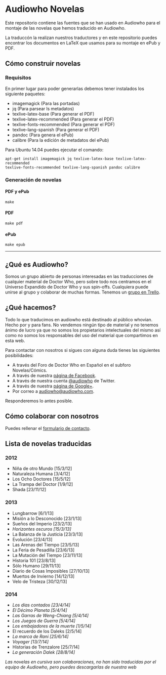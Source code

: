 # Audiowho Novelas

Este repositorio contiene las fuentes que se han usado en Audiowho para el montaje
de las novelas que hemos traducido en Audiowho.

La traduccón la realizan nuestros traductores y en este repositorio puedes
encontrar los documentos en LaTeX que usamos para su montaje en ePub y PDF.

## Cómo construir novelas

### Requisitos

En primer lugar para poder generarlas debemos tener instalados los siguiente paquetes:

- imagemagick (Para las portadas)
- jq (Para parsear ls metadatos)
- texlive-latex-base (Para generar el PDF)
- texlive-latex-recommended (Para generar el PDF)
- texlive-fonts-recommended (Para generar el PDF)
- texlive-lang-spanish (Para generar el PDF)
- pandoc (Para genera el ePub)
- calibre (Para la edición de metadatos del ePub)

Para Ubuntu 14.04 puedes ejecutar el comando:

```
apt-get install imagemagick jq texlive-latex-base texlive-latex-recommended 
texlive-fonts-recommended texlive-lang-spanish pandoc calibre
```

### Generación de novelas

#### PDF y ePub
```
make
```

#### PDF
```
make pdf
```

#### ePub
```
make epub
```

---

## ¿Qué es Audiowho?

Somos un grupo abierto de personas interesadas en las traducciones de cualquier
material de Doctor Who, pero sobre todo nos centramos en el Universo Expandido
de Doctor Who y sus spin-offs. Cualquiera puede unirse al grupo y colaborar de
muchas formas. Tenemos un [grupo en Trello](http://trello.com/audiowho).

## ¿Qué hacemos?

Todo lo que traducimos en audiowho está destinado al público whovian. Hecho por
y para fans. No vendemos ningún tipo de material y no tenemos ánimo de lucro
ya que no somos los propietarios intelectuales del mismo así como no somos los
responsables del uso del material que compartimos en esta web.

Para contactar con nosotros si sigues con alguna duda tienes las siguientes
posibilidades:

- A través del Foro de Doctor Who en Español en el subforo Novelas/Cómics.
- A través de nuestra [página de Facebook](https://www.facebook.com/pages/AudioWho/241987289157018).
- A través de nuestra cuenta [@audiowho](https://twitter.com/AudioWho) de Twitter.
- A través de nuestra [página de Google+](https://plus.google.com/+Audiowho/).
- Por correo a [audiowho@audiowho.com](mailto://audiowho@audiowho.com).

Responderemos lo antes posible.

## Cómo colaborar con nosotros

Puedes rellenar el [formulario de contacto](http://goo.gl/forms/YIw7yvfDCM).

## Lista de novelas traducidas

### 2012

- Niña de otro Mundo [15/3/12]
- Naturaleza Humana [3/4/12]
- Los Ocho Doctores [15/5/12]
- La Trampa del Doctor [1/9/12]
- Shada [23/11/12]

### 2013

- Lungbarrow [6/1/13]
- Misión a lo Desconocido [23/1/13]
- Sueños del Imperio [23/2/13]
- *Horizontes oscuros [15/3/13]*
- La Balanza de la Justicia [23/3/13]
- Evolución [23/4/13]
- Las Arenas del Tiempo [23/5/13]
- La Feria de Pesadilla [23/6/13]
- La Mutación del Tiempo [23/11/13]
- Historia 101 [23/8/13]
- Sólo Humano [29/11/13]
- Diario de Cosas Imposibles [27/10/13]
- Muertos de Invierno [14/12/13]
- Velo de Tristeza [30/12/13]

### 2014

- *Los días contados [23/4/14]*
- *El Décimo Planeta [5/4/14]*
- *Las Garras de Weng-Chiang [5/4/14]*
- *Los Juegos de Guerra [5/4/14]*
- *Los embajadores de la muerte [1/5/14]*
- El recuerdo de los Daleks [2/5/14]
- *La marca de Rani [25/6/14]*
- *Voyager [13/7/14]*
- Historias de Trenzalore [25/7/14]
- *La generación Dalek [28/8/14]*

*Las novelas en cursiva son colaboraciones, no han sido traducidas por el equipo de Audiowho, pero puedes descargarlas de nuestra web*